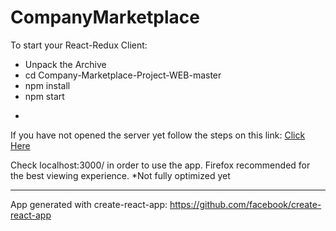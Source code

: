 # CompanyMarketplace

To start your React-Redux Client:
  * Unpack the Archive
  * cd Company-Marketplace-Project-WEB-master
  * npm install
  * npm start
  -
If you have not opened the server yet follow the steps on this link:
[Click Here](https://github.com/andrewmatt/Company-Marketplace-Project-API)

Check localhost:3000/ in order to use the app.
Firefox recommended for the best viewing experience.
*Not fully optimized yet

-------

App generated with create-react-app:
https://github.com/facebook/create-react-app



